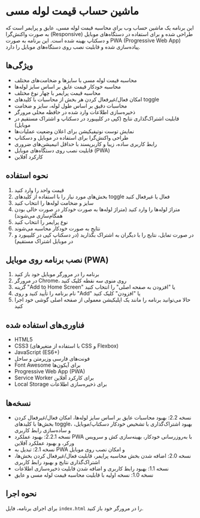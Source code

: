 # ماشین حساب قیمت لوله مسی

این برنامه یک ماشین حساب وب برای محاسبه قیمت لوله مسی، عایق و پرایمر است که به صورت واکنش‌گرا (Responsive) طراحی شده و برای استفاده در دستگاه‌های موبایل و دسکتاپ بهینه شده است. این برنامه به صورت PWA (Progressive Web App) پیاده‌سازی شده و قابلیت نصب روی دستگاه‌های موبایل را دارد.

## ویژگی‌ها

- محاسبه قیمت لوله مسی با سایزها و ضخامت‌های مختلف
- محاسبه خودکار قیمت عایق بر اساس سایز لوله‌ها
- محاسبه قیمت پرایمر با چهار نوع مختلف
- امکان فعال/غیرفعال کردن هر بخش از محاسبات با کلیدهای toggle
- محاسبات دقیق بر اساس طول لوله، سایز و ضخامت
- ذخیره‌سازی اطلاعات وارد شده در حافظه محلی مرورگر
- قابلیت اشتراک‌گذاری نتایج (کپی در کلیپبورد در دسکتاپ و اشتراک مستقیم در موبایل)
- نمایش توست نوتیفیکیشن برای اعلان وضعیت عملیات‌ها
- طراحی واکنش‌گرا برای استفاده در موبایل و دسکتاپ
- رابط کاربری ساده، زیبا و کاربرپسند با حداقل انیمیشن‌های ضروری
- قابلیت نصب روی دستگاه‌های موبایل (PWA)
- کارکرد آفلاین

## نحوه استفاده

1. قیمت واحد را وارد کنید
2. بخش‌های مورد نیاز را با استفاده از کلیدهای toggle فعال یا غیرفعال کنید
3. سایز و ضخامت لوله‌ها را انتخاب کنید
4. متراژ لوله‌ها را وارد کنید (متراژ لوله‌ها به صورت خودکار در صورت خالی بودن همگام‌سازی می‌شوند)
5. نوع پرایمر را انتخاب کنید
6. نتایج به صورت خودکار محاسبه می‌شوند
7. در صورت تمایل، نتایج را با دیگران به اشتراک بگذارید (در دسکتاپ کپی در کلیپبورد و در موبایل اشتراک مستقیم)

## نصب برنامه روی موبایل (PWA)

1. برنامه را در مرورگر موبایل خود باز کنید
2. در مرورگر Chrome، روی منوی سه نقطه کلیک کنید
3. گزینه "Add to Home Screen" یا "افزودن به صفحه اصلی" را انتخاب کنید
4. نام برنامه را تأیید کنید و روی "Add" یا "افزودن" کلیک کنید
5. حالا می‌توانید برنامه را مانند یک اپلیکیشن معمولی از صفحه اصلی گوشی خود اجرا کنید

## فناوری‌های استفاده شده

- HTML5
- CSS3 (با استفاده از متغیرهای CSS و Flexbox)
- JavaScript (ES6+)
- فونت‌های فارسی وزیرمتن و ساحل
- Font Awesome برای آیکون‌ها
- Progressive Web App (PWA)
- Service Worker برای کارکرد آفلاین
- Local Storage برای ذخیره‌سازی اطلاعات

## نسخه‌ها

- نسخه 2.2: بهبود محاسبات عایق بر اساس سایز لوله‌ها، امکان فعال/غیرفعال کردن بخش‌ها با کلیدهای toggle، بهبود اشتراک‌گذاری با تشخیص خودکار دسکتاپ/موبایل، و ساده‌سازی رابط کاربری
- نسخه 2.2.1: بهبود عملکرد PWA با به‌روزرسانی خودکار، بهینه‌سازی کش و سرویس ورکر، و بهبود عملکرد آفلاین
- نسخه 2.1: تبدیل به PWA و امکان نصب روی موبایل
- نسخه 2.0: اضافه شدن بخش محاسبه پرایمر، قابلیت فعال/غیرفعال کردن بخش‌ها، اشتراک‌گذاری نتایج و بهبود رابط کاربری
- نسخه 1.1: بهبود رابط کاربری و اضافه شدن قابلیت ذخیره‌سازی اطلاعات
- نسخه 1.0: نسخه اولیه با قابلیت محاسبه قیمت لوله مسی و عایق

## نحوه اجرا

برای اجرای برنامه، فایل `index.html` را در مرورگر خود باز کنید.
